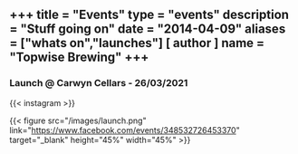 +++
title = "Events"
type = "events"
description = "Stuff going on"
date = "2014-04-09"
aliases = ["whats on","launches"]
[ author ]
  name = "Topwise Brewing"
+++
---
### Launch @ Carwyn Cellars - 26/03/2021

{{< instagram >}}

{{< figure src="/images/launch.png" link="https://www.facebook.com/events/348532726453370" target="_blank" height="45%" width="45%" >}}
